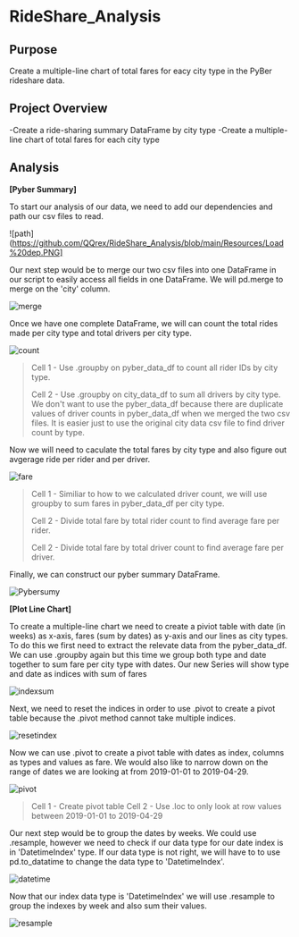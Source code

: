 # RideShare_Analysis

## Purpose

Create a multiple-line chart of total fares for eacy city type in the PyBer rideshare data.

## Project Overview

-Create a ride-sharing summary DataFrame by city type
-Create a multiple-line chart of total fares for each city type

## Analysis

**[Pyber Summary]**

To start our analysis of our data, we need to add our dependencies and path our csv files to read.

![path](https://github.com/QQrex/RideShare_Analysis/blob/main/Resources/Load%20dep.PNG]

Our next step would be to merge our two csv files into one DataFrame in our script to easily access all fields in one DataFrame. We will pd.merge to merge on the 'city' column.

![merge](https://github.com/QQrex/RideShare_Analysis/blob/main/Resources/merge%20data.PNG)

Once we have one complete DataFrame, we will can count the total rides made per city type and total drivers per city type.

![count](https://github.com/QQrex/RideShare_Analysis/blob/main/Resources/counts.PNG)
>Cell 1 - Use .groupby on pyber_data_df to count all rider IDs by city type.
>
>Cell 2 - Use .groupby on city_data_df to sum all drivers by city type. We don't want to use the pyber_data_df because there are duplicate values of driver counts in pyber_data_df when we merged the two csv files. It is easier just to use the original city data csv file to find driver count by type.

Now we will need to caculate the total fares by city type and also figure out avgerage ride per rider and per driver.

![fare](https://github.com/QQrex/RideShare_Analysis/blob/main/Resources/fares.PNG)
>Cell 1 - Similiar to how to we calculated driver count, we will use groupby to sum fares in pyber_data_df per city type.
>
>Cell 2 - Divide total fare by total rider count to find average fare per rider.
>
>Cell 2 - Divide total fare by total driver count to find average fare per driver.

Finally, we can construct our pyber summary DataFrame.

![Pybersumy](https://github.com/QQrex/RideShare_Analysis/blob/main/Resources/pyber%20summary%20df.PNG)

**[Plot Line Chart]**

To create a multiple-line chart we need to create a piviot table with date (in weeks) as x-axis, fares (sum by dates) as y-axis and our lines as city types. To do this we first need to extract the relevate data from the pyber_data_df. We can use .groupby again but this time we group both type and date together to sum fare per city type with dates. Our new Series will show type and date as indices with sum of fares

![indexsum](https://github.com/QQrex/RideShare_Analysis/blob/main/Resources/index%20sum.PNG)

Next, we need to reset the indices in order to use .pivot to create a pivot table because the .pivot method cannot take multiple indices.

![resetindex](https://github.com/QQrex/RideShare_Analysis/blob/main/Resources/reset%20index.PNG)

Now we can use .pivot to create a pivot table with dates as index, columns as types and values as fare. We would also like to narrow down on the range of dates we are looking at from 2019-01-01 to 2019-04-29.

![pivot](https://github.com/QQrex/RideShare_Analysis/blob/main/Resources/pivot%20table.PNG)
>Cell 1 - Create pivot table
>Cell 2 - Use .loc to only look at row values between 2019-01-01 to 2019-04-29

Our next step would be to group the dates by weeks. We could use .resample, however we need to check if our data type for our date index is in 'DatetimeIndex' type. If our data type is not right, we will have to to use pd.to_datatime to change the data type to 'DatetimeIndex'.

![datetime](https://github.com/QQrex/RideShare_Analysis/blob/main/Resources/datetime.PNG)

Now that our index data type is 'DatetimeIndex' we will use .resample to group the indexes by week and also sum their values.

![resample](https://github.com/QQrex/RideShare_Analysis/blob/main/Resources/resample.PNG)


